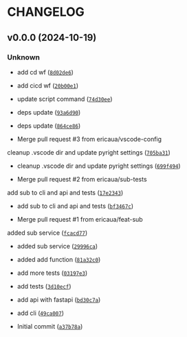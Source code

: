 # CHANGELOG


## v0.0.0 (2024-10-19)

### Unknown

* add cd wf ([`8d02de6`](https://github.com/ericaua/pkgtest/commit/8d02de64f9ab49e80d8614fb56efed6acbe0e6fb))

* add cicd wf ([`20b00e1`](https://github.com/ericaua/pkgtest/commit/20b00e1243b7ebc5d1da5905301b895a00e1f177))

* update script command ([`74d30ee`](https://github.com/ericaua/pkgtest/commit/74d30ee1939cb555742034e437e3574cc2eb2563))

* deps update ([`93a6d90`](https://github.com/ericaua/pkgtest/commit/93a6d90e32133a2b7cca1a7c680848f331e5cabd))

* deps update ([`864ce86`](https://github.com/ericaua/pkgtest/commit/864ce867af9fcf0a313f8c3aa4efe10f149e9eb3))

* Merge pull request #3 from ericaua/vscode-config

cleanup .vscode dir and update pyright settings ([`705ba31`](https://github.com/ericaua/pkgtest/commit/705ba31f20e6f46fd8e55277d5f65f7c6b246cd6))

* cleanup .vscode dir and update pyright settings ([`699f494`](https://github.com/ericaua/pkgtest/commit/699f49493965c89f99a1fe093e36626ad375709e))

* Merge pull request #2 from ericaua/sub-tests

add sub to cli and api and tests ([`17e2343`](https://github.com/ericaua/pkgtest/commit/17e2343cba2576acefab56abcf5edcca352a1f22))

* add sub to cli and api and tests ([`bf3467c`](https://github.com/ericaua/pkgtest/commit/bf3467c0b2370b76f8bc217989fb58f1527e5a48))

* Merge pull request #1 from ericaua/feat-sub

added sub service ([`fcacd77`](https://github.com/ericaua/pkgtest/commit/fcacd7784c25a2e4249f3cff3e1feaf1f9ecd195))

* added sub service ([`29996ca`](https://github.com/ericaua/pkgtest/commit/29996cad7952898aef19d08015fb5434c69e948b))

* added add function ([`81a32c0`](https://github.com/ericaua/pkgtest/commit/81a32c097fc959e908b75cc79fae01de1ce8bcb7))

* add more tests ([`03197e3`](https://github.com/ericaua/pkgtest/commit/03197e30717378aa27fe7b30c41068e54e9ed07f))

* add tests ([`3d10ecf`](https://github.com/ericaua/pkgtest/commit/3d10ecffd8ffde2188a41f8adc25c8c1cca6af67))

* add api with fastapi ([`bd30c7a`](https://github.com/ericaua/pkgtest/commit/bd30c7acadcff1701e17325fc95fba6158ebdca4))

* add cli ([`49ca007`](https://github.com/ericaua/pkgtest/commit/49ca007fc78d7b025bfc2189e63d5095abd46fbc))

* Initial commit ([`a37b78a`](https://github.com/ericaua/pkgtest/commit/a37b78a97cd9c8d5ca6e71fd96ec0863206a3f46))
